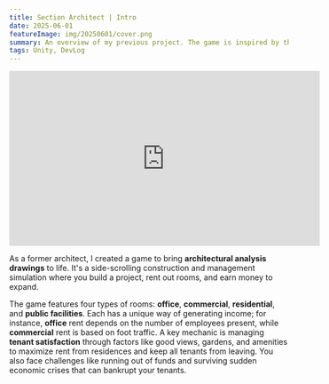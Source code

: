 ```yaml
---
title: Section Architect | Intro
date: 2025-06-01
featureImage: img/20250601/cover.png
summary: An overview of my previous project. The game is inspired by the architectural section diagram. 
tags: Unity, DevLog
---
```


<div class="video-container">
<iframe width="560" height="315" src="https://www.youtube.com/embed/dRDIYczP5Nw?si=aTpDXUlNTbMdC50c" title="YouTube video player" frameborder="0" allow="accelerometer; autoplay; clipboard-write; encrypted-media; gyroscope; picture-in-picture; web-share" referrerpolicy="strict-origin-when-cross-origin" allowfullscreen></iframe>
</div>

As a former architect, I created a game to bring **architectural analysis drawings** to life. It's a side-scrolling construction and management simulation where you build a project, rent out rooms, and earn money to expand.

The game features four types of rooms: **office**, **commercial**, **residential**, and **public facilities**. Each has a unique way of generating income; for instance, **office** rent depends on the number of employees present, while **commercial** rent is based on foot traffic. A key mechanic is managing **tenant satisfaction** through factors like good views, gardens, and amenities to maximize rent from residences and keep all tenants from leaving. You also face challenges like running out of funds and surviving sudden economic crises that can bankrupt your tenants.